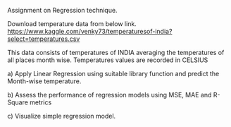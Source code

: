 Assignment on Regression technique.  

Download temperature data from below link. 
https://www.kaggle.com/venky73/temperaturesof-india?select=temperatures.csv 

This data consists of temperatures of INDIA averaging the temperatures of all places month 
wise. Temperatures values are recorded in CELSIUS  

a) Apply Linear Regression using suitable library function and predict the Month-wise 
temperature. 

b) Assess the performance of regression models using MSE, MAE and R-Square metrics 

c) Visualize simple regression model.
